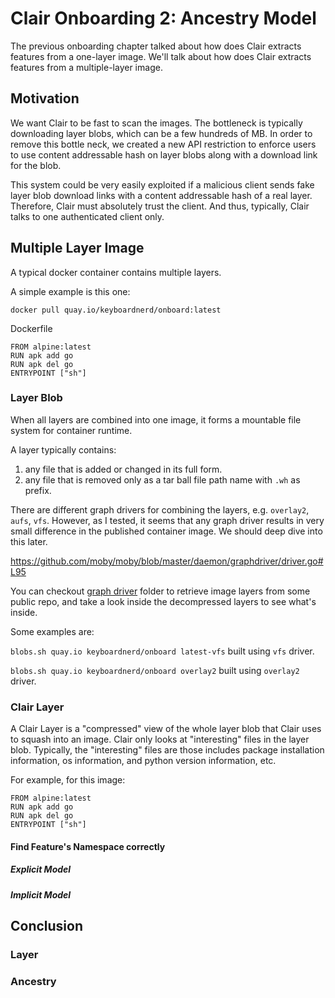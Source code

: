 # Clair Onboarding 2: Ancestry Model

The previous onboarding chapter talked about how does Clair extracts features from a one-layer image.
We'll talk about how does Clair extracts features from a multiple-layer image.

## Motivation
We want Clair to be fast to scan the images. The bottleneck is typically downloading layer blobs, which can be a few hundreds of MB. In order to remove this bottle neck, we created a new API restriction to enforce users to use content addressable hash on layer blobs along with a download link for the blob. 

This system could be very easily exploited if a malicious client sends fake layer blob download links with a content addressable hash of a real layer. Therefore, Clair must absolutely trust the client. And thus, typically, Clair talks to one authenticated client only.

## Multiple Layer Image
A typical docker container contains multiple layers.

A simple example is this one:
```
docker pull quay.io/keyboardnerd/onboard:latest
```

Dockerfile
```
FROM alpine:latest
RUN apk add go
RUN apk del go
ENTRYPOINT ["sh"]
```

### Layer Blob

When all layers are combined into one image, it forms a mountable file system for container runtime.

A layer typically contains:

1. any file that is added or changed in its full form.
2. any file that is removed only as a tar ball file path name with `.wh` as prefix.

There are different graph drivers for combining the layers, e.g. `overlay2`, `aufs`, `vfs`. 
However, as I tested, it seems that any graph driver results in very small difference in the published container image. We should deep dive into this later.

https://github.com/moby/moby/blob/master/daemon/graphdriver/driver.go#L95

You can checkout [graph driver](https://github.com/KeyboardNerd/clairlab/tree/master/graph%20driver) folder to retrieve image layers from some public repo, and take a look inside the decompressed layers to see what's inside.

Some examples are:

`blobs.sh quay.io keyboardnerd/onboard latest-vfs` built using `vfs` driver.

`blobs.sh quay.io keyboardnerd/onboard overlay2` built using `overlay2` driver.

### Clair Layer

A Clair Layer is a "compressed" view of the whole layer blob that Clair uses to squash into an image.
Clair only looks at "interesting" files in the layer blob. Typically, the "interesting" files are those includes package installation information, os information, and python version information, etc.

For example, for this image:
```
FROM alpine:latest
RUN apk add go
RUN apk del go
ENTRYPOINT ["sh"]
```


#### Find Feature's Namespace correctly

##### Explicit Model

##### Implicit Model

## Conclusion

### Layer

### Ancestry
